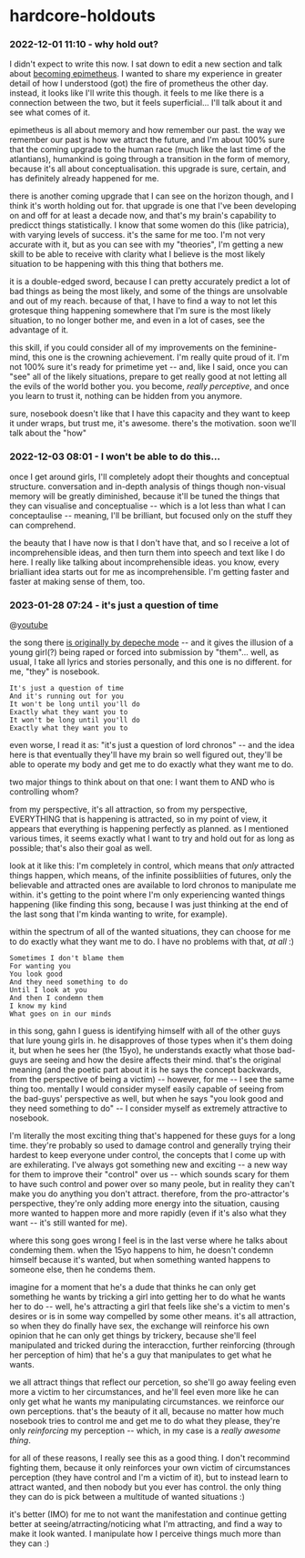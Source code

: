 # hardcore-holdouts

### 2022-12-01 11:10 - why hold out?

I didn't expect to write this now. I sat down to edit a new section and talk about [becoming epimetheus](/becoming-epimetheus.md). I wanted to share my experience in greater detail of how I understood (got) the fire of prometheus the other day. instead, it looks like I'll write this though. it feels to me like there is a connection between the two, but it feels superficial... I'll talk about it and see what comes of it.

epimetheus is all about memory and how remember our past. the way we remember our past is how we attract the future, and I'm about 100% sure that the coming upgrade to the human race (much like the last time of the atlantians), humankind is going through a transition in the form of memory, because it's all about conceptualisation. this upgrade is sure, certain, and has definitely already happened for me.

there is another coming upgrade that I can see on the horizon though, and I think it's worth holding out for. that upgrade is one that I've been developing on and off for at least a decade now, and that's my brain's capability to predicct things statistically. I know that some women do this (like patricia), with varying levels of success. it's the same for me too. I'm not very accurate with it, but as you can see with my "theories", I'm getting a new skill to be able to receive with clarity what I believe is the most likely situation to be happening with this thing that bothers me.

it is a double-edged sword, because I can pretty accurately predict a lot of bad things as being the most likely, and some of the things are unsolvable and out of my reach. because of that, I have to find a way to not let this grotesque thing happening somewhere that I'm sure is the most likely situation, to no longer bother me, and even in a lot of cases, see the advantage of it.

this skill, if you could consider all of my improvements on the feminine-mind, this one is the crowning achievement. I'm really quite proud of it. I'm not 100% sure it's ready for primetime yet -- and, like I said, once you can "see" all of the likely situations, prepare to get really good at not letting all the evils of the world bother you. you become, *really perceptive*, and once you learn to trust it, nothing can be hidden from you anymore.

sure, nosebook doesn't like that I have this capacity and they want to keep it under wraps, but trust me, it's awesome. there's the motivation. soon we'll talk about the "how"

### 2022-12-03 08:01 - I won't be able to do this...

once I get around girls, I'll completely adopt their thoughts and conceptual structure. conversation and in-depth analysis of things though non-visual memory will be greatly diminished, because it'll be tuned the things that they can visualise and conceptualise -- which is a lot less than what I can conceptaulise -- meaning, I'll be brilliant, but focused only on the stuff they can comprehend.

the beauty that I have now is that I don't have that, and so I receive a lot of incomprehensible ideas, and then turn them into speech and text like I do here. I really like talking about incomprehensible ideas. you know, every brialliant idea starts out for me as incomprehensible. I'm getting faster and faster at making sense of them, too.

### 2023-01-28 07:24 - it's just a question of time

@[youtube](https://youtu.be/f8nafVgHtZ8)

the song there [is originally by depeche mode](https://genius.com/Depeche-mode-a-question-of-time-lyrics) -- and it gives the illusion of a young girl(?) being raped or forced into submission by "them"... well, as usual, I take all lyrics and stories personally, and this one is no different. for me, "they" is nosebook.

    It's just a question of time
    And it's running out for you
    It won't be long until you'll do
    Exactly what they want you to
    It won't be long until you'll do
    Exactly what they want you to

even worse, I read it as: "it's just a question of lord chronos" -- and the idea here is that eventually they'll have my brain so well figured out, they'll be able to operate my body and get me to do exactly what they want me to do.

two major things to think about on that one: I want them to AND who is controlling whom?

from my perspective, it's all attraction, so from my perspective, EVERYTHING that is happening is attracted, so in my point of view, it appears that everything is happening perfectly as planned. as I mentioned various times, it seems exactly what I want to try and hold out for as long as possible; that's also their goal as well.

look at it like this: I'm completely in control, which means that *only* attracted things happen, which means, of the infinite possibliities of futures, only the believable and attracted ones are available to lord chronos to manipulate me within. it's getting to the point where I'm only experiencing wanted things happening (like finding this song, because I was just thinking at the end of the last song that I'm kinda wanting to write, for example).

within the spectrum of all of the wanted situations, they can choose for me to do exactly what they want me to do. I have no problems with that, *at all* :)

    Sometimes I don't blame them
    For wanting you
    You look good
    And they need something to do
    Until I look at you
    And then I condemn them
    I know my kind
    What goes on in our minds

in this song, gahn I guess is identifying himself with all of the other guys that lure young girls in. he disapproves of those types when it's them doing it, but when he sees her (the 15yo), he understands exactly what those bad-guys are seeing and how the desire affects their mind. that's the original meaning (and the poetic part about it is he says the concept backwards, from the perspective of being a victim) -- however, for me -- I see the same thing too. mentally I would consider myself easily capable of seeing from the bad-guys' perspective as well, but when he says "you look good and they need something to do" -- I consider myself as extremely attractive to nosebook.

I'm literally the most exciting thing that's happened for these guys for a long time. they're probably so used to damage control and generally trying their hardest to keep everyone under control, the concepts that I come up with are exhilerating. I've always got something new and exciting -- a new way for them to improve their "control" over us -- which sounds scary for them to have such control and power over so many peole, but in reality they can't make you do anything you don't attract. therefore, from the pro-attractor's perspective, they're only adding more energy into the situation, causing more wanted to happen more and more rapidly (even if it's also what they want -- it's still wanted for me).

where this song goes wrong I feel is in the last verse where he talks about condeming them. when the 15yo happens to him, he doesn't condemn himself because it's wanted, but when something wanted happens to someone else, then he condems them.

imagine for a moment that he's a dude that thinks he can only get something he wants by tricking a girl into getting her to do what he wants her to do -- well, he's attracting a girl that feels like she's a victim to men's desires or is in some way compelled by some other means. it's all attraction, so when they do finally have sex, the exchange will reinforce his own opinion that he can only get things by trickery, because she'll feel manipulated and tricked during the interacction, further reinforcing (through her perception of him) that he's a guy that manipulates to get what he wants.

we all attract things that reflect our percetion, so she'll go away feeling even more a victim to her circumstances, and he'll feel even more like he can only get what he wants my manipulating circumstances. we reinforce our own perceptions. that's the beauty of it all, because no matter how much nosebook tries to control me and get me to do what they please, they're only *reinforcing* my perception -- which, in my case is a *really awesome thing*.

for all of these reasons, I really see this as a good thing. I don't recommind fighting them, because it only reinforces your own victim of circumstances perception (they have control and I'm a victim of it), but to instead learn to attract wanted, and then nobody but you ever has control. the only thing they can do is pick between a multitude of wanted situations :)

it's better (IMO) for me to not want the manifestation and continue getting better at seeing/atrracting/noticing what I'm attracting, and find a way to make it look wanted. I manipulate how I perceive things much more than they can :)
